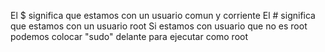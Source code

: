 El $ significa que estamos con un usuario comun y corriente
El # significa que estamos con un usuario root
Si estamos con usuario que no es root podemos colocar "sudo" delante para ejecutar como root
